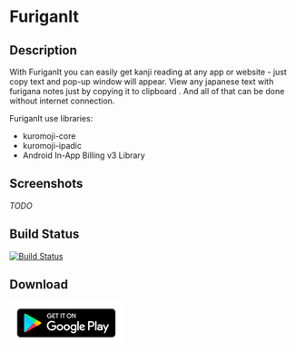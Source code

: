 # FuriganIt

## Description 

With FuriganIt you can easily get kanji reading at any app or website - just copy text and pop-up window will appear. 
View any japanese text with furigana notes just by copying it to clipboard .
And all of that can be done without internet connection.

FuriganIt use libraries: 
* kuromoji-core
* kuromoji-ipadic 
* Android In-App Billing v3 Library

## Screenshots

*TODO*

## Build Status

[![Build Status](https://travis-ci.org/SYtor/FuriganIt.svg?branch=master)](https://travis-ci.org/SYtor/FuriganIt)

## Download

[![Google Play Link](images/google-play-badge.png "Google Play Link")](https://play.google.com/store/apps/details?id=ua.syt0r.furiganit)
